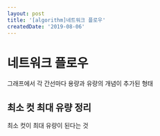 ```yaml
---
layout: post
title: '[algorithm]네트워크 플로우'
createdDate: '2019-08-06'
---
```




# 네트워크 플로우

그래프에서 각 간선마다 용량과 유량의 개념이 추가된 형태



## 최소 컷 최대 유량 정리

최소 컷이 최대 유량이 된다는 것

